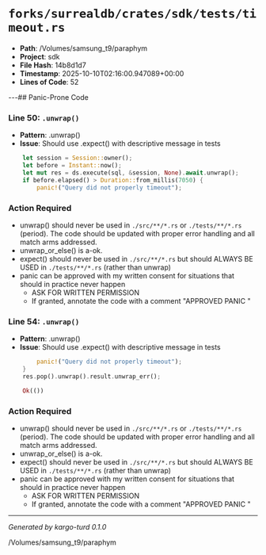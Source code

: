 # `forks/surrealdb/crates/sdk/tests/timeout.rs`

- **Path**: /Volumes/samsung_t9/paraphym
- **Project**: sdk
- **File Hash**: 14b8d1d7  
- **Timestamp**: 2025-10-10T02:16:00.947089+00:00  
- **Lines of Code**: 52

---## Panic-Prone Code


### Line 50: `.unwrap()`

- **Pattern**: .unwrap()
- **Issue**: Should use .expect() with descriptive message in tests

```rust
	let session = Session::owner();
	let before = Instant::now();
	let mut res = ds.execute(sql, &session, None).await.unwrap();
	if before.elapsed() > Duration::from_millis(7050) {
		panic!("Query did not properly timeout");
```

### Action Required

- unwrap() should never be used in `./src/**/*.rs` or `./tests/**/*.rs` (period). The code should be updated with proper error handling and all match arms addressed.
- unwrap_or_else() is a-ok. 
- expect() should never be used in `./src/**/*.rs` but should ALWAYS BE USED in `./tests/**/*.rs` (rather than unwrap)
- panic can be approved with my written consent for situations that should in practice never happen  
  - ASK FOR WRITTEN PERMISSION
  - If granted, annotate the code with a comment "APPROVED PANIC "


### Line 54: `.unwrap()`

- **Pattern**: .unwrap()
- **Issue**: Should use .expect() with descriptive message in tests

```rust
		panic!("Query did not properly timeout");
	}
	res.pop().unwrap().result.unwrap_err();

	Ok(())
```

### Action Required

- unwrap() should never be used in `./src/**/*.rs` or `./tests/**/*.rs` (period). The code should be updated with proper error handling and all match arms addressed.
- unwrap_or_else() is a-ok. 
- expect() should never be used in `./src/**/*.rs` but should ALWAYS BE USED in `./tests/**/*.rs` (rather than unwrap)
- panic can be approved with my written consent for situations that should in practice never happen  
  - ASK FOR WRITTEN PERMISSION
  - If granted, annotate the code with a comment "APPROVED PANIC "

---

*Generated by kargo-turd 0.1.0*

/Volumes/samsung_t9/paraphym